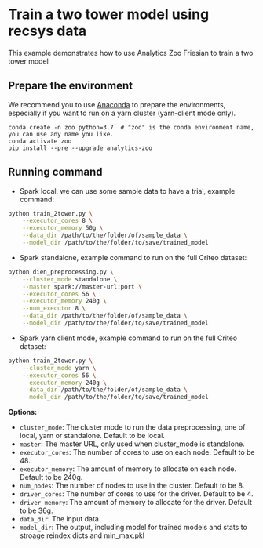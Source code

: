 # Train a two tower model using recsys data
This example demonstrates how to use Analytics Zoo Friesian to train a two tower model

## Prepare the environment
We recommend you to use [Anaconda](https://www.anaconda.com/distribution/#linux) to prepare the environments, especially if you want to run on a yarn cluster (yarn-client mode only).
```
conda create -n zoo python=3.7  # "zoo" is the conda environment name, you can use any name you like.
conda activate zoo
pip install --pre --upgrade analytics-zoo
```

## Running command
* Spark local, we can use some sample data to have a trial, example command:
```bash
python train_2tower.py \
    --executor_cores 8 \
    --executor_memory 50g \
    --data_dir /path/to/the/folder/of/sample_data \
    --model_dir /path/to/the/folder/to/save/trained_model 
```

* Spark standalone, example command to run on the full Criteo dataset:
```bash
python dien_preprocessing.py \
    --cluster_mode standalone \
    --master spark://master-url:port \
    --executor_cores 56 \
    --executor_memory 240g \
    --num_executor 8 \
    --data_dir /path/to/the/folder/of/sample_data \
    --model_dir /path/to/the/folder/to/save/trained_model 
```

* Spark yarn client mode, example command to run on the full Criteo dataset:
```bash
python train_2tower.py \
    --cluster_mode yarn \
    --executor_cores 56 \
    --executor_memory 240g \
    --data_dir /path/to/the/folder/of/sample_data \
    --model_dir /path/to/the/folder/to/save/trained_model 
```

__Options:__
* `cluster_mode`: The cluster mode to run the data preprocessing, one of local, yarn or standalone. Default to be local.
* `master`: The master URL, only used when cluster_mode is standalone.
* `executor_cores`: The number of cores to use on each node. Default to be 48.
* `executor_memory`: The amount of memory to allocate on each node. Default to be 240g.
* `num_nodes`: The number of nodes to use in the cluster. Default to be 8.
* `driver_cores`: The number of cores to use for the driver. Default to be 4.
* `driver_memory`: The amount of memory to allocate for the driver. Default to be 36g.
* `data_dir`: The input data 
* `model_dir`: The output, including model for trained models and stats to stroage reindex dicts and min_max.pkl